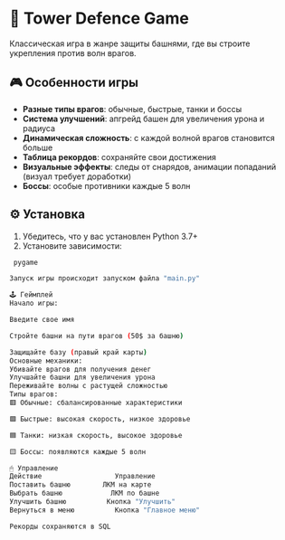 # 🏰 Tower Defence Game

Классическая игра в жанре защиты башнями, где вы строите укрепления против волн врагов.

## 🎮 Особенности игры
- **Разные типы врагов**: обычные, быстрые, танки и боссы
- **Система улучшений**: апгрейд башен для увеличения урона и радиуса
- **Динамическая сложность**: с каждой волной врагов становится больше
- **Таблица рекордов**: сохраняйте свои достижения
- **Визуальные эффекты**: следы от снарядов, анимации попаданий (визуал требует доработки)
- **Боссы**: особые противники каждые 5 волн

## ⚙️ Установка
1. Убедитесь, что у вас установлен Python 3.7+
2. Установите зависимости:
```bash
 pygame

Запуск игры происходит запуском файла "main.py"

🕹 Геймплей
Начало игры:

Введите свое имя

Стройте башни на пути врагов (50$ за башню)

Защищайте базу (правый край карты)
Основные механики:
Убивайте врагов для получения денег
Улучшайте башни для увеличения урона
Переживайте волны с растущей сложностью
Типы врагов:
🟥 Обычные: сбалансированные характеристики

🟩 Быстрые: высокая скорость, низкое здоровье

🟦 Танки: низкая скорость, высокое здоровье

🟨 Боссы: появляются каждые 5 волн

🖱 Управление
Действие	              Управление
Поставить башню	       ЛКМ на карте
Выбрать башню	         ЛКМ по башне
Улучшить башню	        Кнопка "Улучшить"
Вернуться в меню	      Кнопка "Главное меню"

Рекорды сохраняются в SQL

